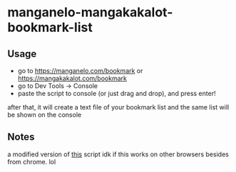 # manganelo-mangakakalot-bookmark-list

## Usage

- go to https://manganelo.com/bookmark or https://mangakakalot.com/bookmark
- go to Dev Tools -> Console
- paste the script to console (or just drag and drop), and press enter!

after that, it will create a text file of your bookmark list and the same list will be shown on the console

## Notes
a modified version of [this](https://greasyfork.org/en/scripts/390432-mananelo-mangakakalot-bookmarks-export/code) script
idk if this works on other browsers besides from chrome. lol
